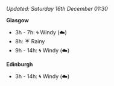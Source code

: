 *Updated: Saturday 16th December 01:30*

**Glasgow**

* 3h - 7h: :cyclone: Windy (:cloud:)
* 8h: :umbrella: Rainy
* 9h - 14h: :cyclone: Windy (:cloud:)

**Edinburgh**

* 3h - 14h: :cyclone: Windy (:cloud:)
